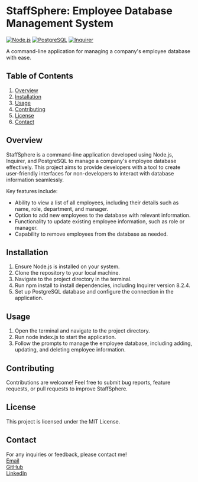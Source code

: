 # StaffSphere: Employee Database Management System

[![Node.js](https://img.shields.io/badge/Node.js-v18.19.0-brightgreen)](https://nodejs.org/)
[![PostgreSQL](https://img.shields.io/badge/PostgreSQL-v8.11.3-blue)](https://www.postgresql.org/)
[![Inquirer](https://img.shields.io/badge/Inquirer-v8.2.4-orange)](https://www.npmjs.com/package/inquirer)

A command-line application for managing a company's employee database with ease.

## Table of Contents

1. [Overview](#overview)
2. [Installation](#installation)
3. [Usage](#usage)
4. [Contributing](#contributing)
5. [License](#license)
6. [Contact](#contact)

## Overview

StaffSphere is a command-line application developed using Node.js, Inquirer, and PostgreSQL to manage a company's employee database effectively. This project aims to provide developers with a tool to create user-friendly interfaces for non-developers to interact with database information seamlessly.

Key features include:
- Ability to view a list of all employees, including their details such as name, role, department, and manager.
- Option to add new employees to the database with relevant information.
- Functionality to update existing employee information, such as role or manager.
- Capability to remove employees from the database as needed.


## Installation

1. Ensure Node.js is installed on your system.
2. Clone the repository to your local machine.
3. Navigate to the project directory in the terminal.
4. Run npm install to install dependencies, including Inquirer version 8.2.4.
5. Set up PostgreSQL database and configure the connection in the application.

## Usage

1. Open the terminal and navigate to the project directory.
2. Run node index.js to start the application.
3. Follow the prompts to manage the employee database, including adding, updating, and deleting employee information.

## Contributing

Contributions are welcome! Feel free to submit bug reports, feature requests, or pull requests to improve StaffSphere.

## License

This project is licensed under the MIT License.

## Contact

For any inquiries or feedback, please contact me!<br>
[Email](mailto:drew.zshell@gmail.com)<br>
[GitHub](https://github.com/dlzinck)<br>
[LinkedIn](https://www.linkedin.com/in/drewzinckii/)